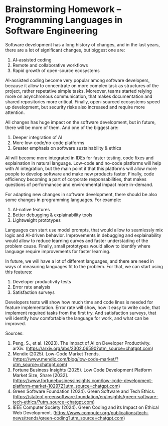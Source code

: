 # Brainstorming Homework – Programming Languages in Software Engineering

Software development has a long history of changes, and in the last years, there are a lot of significant changes, but biggest one are:

1. AI-assisted coding
2. Remote and collaborative workflows
3. Rapid growth of open-source ecosystems

AI-assisted coding become very popular among software developers, because it allow to concentrate on more complex task as structures of the project, rather repetative simple tasks. Moreover, teams started relying more on asynchronous communication, that makes documentation and shared repositories more critical. Finally, open-sourced ecosystems speed up development, but security risks also increased and require more attention.

All changes has huge impact on the software development, but in future, there will be more of them. And one of the biggest are:

1. Deeper integration of AI
2. More low-code/no-code platforms
3. Greater emphasis on software sustainability & ethics

AI will become more integrated in IDEs for faster testing, code fixes and explaination in natural language. Low-code and no-code platforms will help with AI integration, but the main point it that this platforms will allow more people to develop software and make new products faster. Finally, code efficiency becoming a part of corporate responsabilities, that makes questions of performancce and environmental impact more in-demand.

For adapting new changes in software development, there should be also some changes in programming languages. For example: 

1. AI-native features
2. Better debugging & explainability tools
3. Lightweight prototypes

Languages can start use model prompts, that would allow to seamlessly mix logic and AI-driven behavior. Improvements in debugging and explainability would allow to reduce learning curves and faster understading of the problem cause. Finally, small prototypes would allow to identify where language require improvements for faster learning.

In future, we will have a lot of different languages, and there are need in ways of measuring languages fit to the problem. For that, we can start using this features:

1. Developer productivity tests
2. Error rate analysis
3. Satisfaction surveys

Developers tests will show how much time and code lines is needed for feature implementation. Error rate will show, how it easy to write code, that implement required tasks from the first try. And satisfaction surveys, that will identify how comfortable the language for work, and what can be improved.

Sources:

1. Peng, S., et al. (2023). The Impact of AI on Developer Productivity. arXiv. (https://arxiv.org/abs/2302.06590?utm_source=chatgpt.com)
2. Mendix (2025). Low-Code Market Trends. (https://www.mendix.com/blog/low-code-market/?utm_source=chatgpt.com)
3. Fortune Business Insights (2025). Low Code Development Platform Market Size, Share [2032]. (https://www.fortunebusinessinsights.com/low-code-development-platform-market-102972?utm_source=chatgpt.com)
4. Green Software Foundation (2024). Green Software and Tech Ethics.  (https://stateof.greensoftware.foundation/en/insights/green-software-tech-ethics/?utm_source=chatgpt.com)
5. IEEE Computer Society (2024). Green Coding and its Impact on Ethical Web Development. (https://www.computer.org/publications/tech-news/trends/green-coding?utm_source=chatgpt.com)



